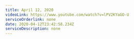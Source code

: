 ```yaml
---
title: April 12, 2020
videoLink: https://www.youtube.com/watch?v=lPV2KYaGO-U
serviceOrderlink: none
date: 2020-04-12T23:42:58.234Z
serviceDescription: none
---
```


